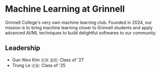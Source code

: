 # Machine Learning at Grinnell

Grinnell College's very own machine learning club. Founded in 2024, our mission is to bring machine learning closer to Grinnell students and apply advanced AI/ML techniques to build delightful softwares to our community.

## Leadership
- Gun Woo Kim 🇰🇷 🇧🇷: Class of '27
- Trung Le 🇻🇳: Class of '25